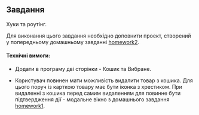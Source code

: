 ## Завдання

Хуки та роутінг.

Для виконання цього завдання необхідно доповнити проект, створений у попередньому домашньому завданні [homework2](../homework2/readme.md).

#### Технічні вимоги:

- Додати в програму дві сторінки - Кошик та Вибране.
<!-- - На цих сторінках для виведення інформації можна використовувати ту саму картку товару, яка використовується на головній сторінці. -->
- Користувач повинен мати можливість видалити товар з кошика. Для цього поруч із карткою товару має бути іконка з хрестиком. При видаленні з кошика перед самим видаленням для повинне бути підтвердження дії - модальне вікно з домашнього завдання [homework1](../homework1/readme.md).
    <!-- - Користувач повинен мати можливість видалити товар з обраного. Видалення з обраного відбувається натисканням на іконку зірочки. -->
    <!-- - У верхньому меню мають бути посилання на всі три сторінки програми. -->
  <!-- - Перехід між сторінками повинен здійснюватися без перезавантаження сторінки за допомогою бібліотеки `react-router-dom`. -->
  <!-- - Переробити всі класи на функціональні компоненти за допомогою React hooks. -->
